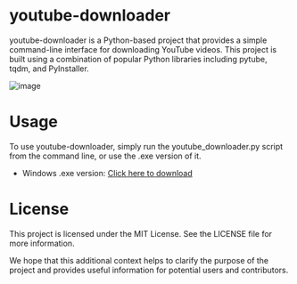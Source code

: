 # youtube-downloader
youtube-downloader is a Python-based project that provides a simple command-line interface for downloading YouTube videos. This project is built using a combination of popular Python libraries including pytube, tqdm, and PyInstaller.

![image](https://user-images.githubusercontent.com/9470353/183638276-a7e86c63-7aea-4e93-a998-13d4e9d56761.png)

# Usage

To use youtube-downloader, simply run the youtube_downloader.py script from the command line, or use the .exe version of it.
* Windows .exe version: <a href="https://github.com/thiagosaraiva-git/youtube-downloader/raw/main/dist/start.exe" target="__blank">Click here to download</a>

# License

This project is licensed under the MIT License. See the LICENSE file for more information.

We hope that this additional context helps to clarify the purpose of the project and provides useful information for potential users and contributors.
